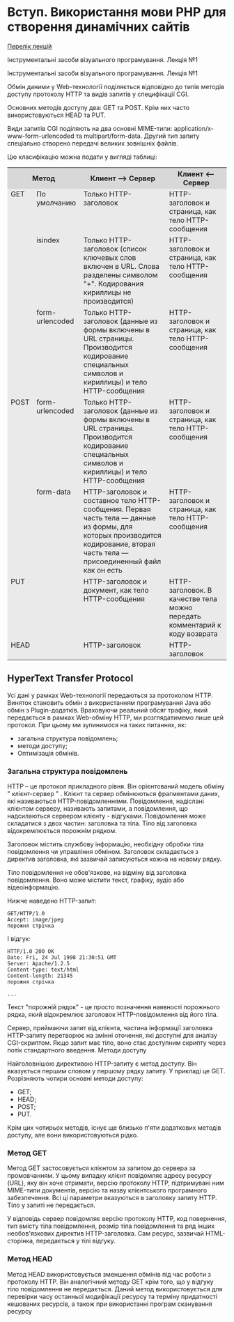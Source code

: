 # Вступ. Використання мови PHP для створення динамічних сайтів

[Перелік лекцій](README.md)

Інструментальні засоби візуального програмування. Лекція №1

Інструментальні засоби візуального програмування. Лекція №1


Обмін даними у Web-технології поділяється відповідно до типів методів доступу протоколу HTTP та видів запитів у специфікації CGI.

Основних методів доступу два: GET та POST. Крім них часто використовуються HEAD та PUT.

Види запитів CGI поділяють на два основні MIME-типи: application/x-www-form-urlencoded та multipart/form-data. Другий тип запиту спеціально створено передачі великих зовнішніх файлів.

Цю класифікацію можна подати у вигляді таблиці:

<table border="0" class="xml_table" cellpadding="2" cellspacing="1">

<tbody>

<tr>

<th colspan="2" bgcolor="#d8d8d8">Метод</th>

<th bgcolor="#d8d8d8">Клиент --> Сервер</th>

<th bgcolor="#d8d8d8">Клиент <-- Сервер</th>

</tr>

<tr>

<td rowspan="3" bgcolor="#eaeaea" valign="top">GET</td>

<td bgcolor="#eaeaea" valign="top">По умолчанию</td>

<td bgcolor="#eaeaea" valign="top">Только HTTP-заголовок</td>

<td bgcolor="#eaeaea" valign="top">HTTP-заголовок и страница, как тело HTTP-сообщения</td>

</tr>

<tr>

<td bgcolor="#eaeaea" valign="top">isindex</td>

<td bgcolor="#eaeaea" valign="top">Только HTTP-заголовок (список ключевых слов включен в URL. Слова разделены символом "+". Кодирования кириллицы не производится)</td>

<td bgcolor="#eaeaea" valign="top">HTTP-заголовок и страница, как тело HTTP-сообщения</td>

</tr>

<tr>

<td bgcolor="#eaeaea" valign="top">form-urlencoded</td>

<td bgcolor="#eaeaea" valign="top">Только HTTP-заголовок (данные из формы включены в URL страницы. Производится кодирование специальных символов и кириллицы) и тело HTTP-сообщения</td>

<td bgcolor="#eaeaea" valign="top">HTTP-заголовок и страница, как тело HTTP-сообщения</td>

</tr>

<tr>

<td rowspan="2" bgcolor="#eaeaea" valign="top">POST</td>

<td bgcolor="#eaeaea" valign="top">form-urlencoded</td>

<td bgcolor="#eaeaea" valign="top">Только HTTP-заголовок (данные из формы включены в URL страницы. Производится кодирование специальных символов и кириллицы) и тело HTTP-сообщения</td>

<td bgcolor="#eaeaea" valign="top">HTTP-заголовок и страница, как тело HTTP-сообщения</td>

</tr>

<tr>

<td bgcolor="#eaeaea" valign="top">form-data</td>

<td bgcolor="#eaeaea" valign="top">HTTP-заголовок и составное тело HTTP-сообщения. Первая часть тела — данные из формы, для которых производится кодирование, вторая часть тела — присоединенный файл как он есть</td>

<td bgcolor="#eaeaea" valign="top">HTTP-заголовок и страница, как тело HTTP-сообщения</td>

</tr>

<tr>

<td colspan="2" bgcolor="#eaeaea" valign="top">PUT</td>

<td bgcolor="#eaeaea" valign="top">HTTP-заголовок и документ, как тело HTTP-сообщения</td>

<td bgcolor="#eaeaea" valign="top">HTTP-заголовок. В качестве тела можно передать комментарий к коду возврата</td>

</tr>

<tr>

<td colspan="2" bgcolor="#eaeaea" valign="top">HEAD</td>

<td bgcolor="#eaeaea" valign="top">HTTP-заголовок</td>

<td bgcolor="#eaeaea" valign="top">HTTP-заголовок</td>

</tr>

</tbody>

</table>

## HyperText Transfer Protocol

Усі дані у рамках Web-технології передаються за протоколом HTTР. Виняток становить обмін з використанням програмування Java або обмін з Plugin-додатків. Враховуючи реальний обсяг трафіку, який передається в рамках Web-обміну HTTP, ми розглядатимемо лише цей протокол. При цьому ми зупинимося на таких питаннях, як:

* загальна структура повідомлень;
* методи доступу;
* Оптимізація обмінів.

### Загальна структура повідомлень

HTTP – це протокол прикладного рівня. Він орієнтований модель обміну " клієнт-сервер " . Клієнт та сервер обмінюються фрагментами даних, які називаються HTTP-повідомленнями. Повідомлення, надіслані клієнтом серверу, називають запитами, а повідомлення, що надсилаються сервером клієнту - відгуками. Повідомлення може складатися з двох частин: заголовка та тіла. Тіло від заголовка відокремлюється порожнім рядком.

Заголовок містить службову інформацію, необхідну обробки тіла повідомлення чи управління обміном. Заголовок складається з директив заголовка, які зазвичай записуються кожна на новому рядку.

Тіло повідомлення не обов'язкове, на відміну від заголовка повідомлення. Воно може містити текст, графіку, аудіо або відеоінформацію.

Нижче наведено HTTP-запит:

```
GET/HTTP/1.0
Accept: image/jpeg
порожня стрічка
```

І відгук:

```
HTTP/1.0 200 OK
Date: Fri, 24 Jul 1998 21:30:51 GMT
Server: Apache/1.2.5
Content-type: text/html
Content-length: 21345
порожня стрічка

...
```

Текст "порожній рядок" - це просто позначення наявності порожнього рядка, який відокремлює заголовок HTTP-повідомлення від його тіла.

Сервер, приймаючи запит від клієнта, частина інформації заголовка HTTP-запиту перетворює на змінні оточення, які доступні для аналізу CGI-скриптом. Якщо запит має тіло, воно стає доступним скрипту через потік стандартного введення. Методи доступу

Найголовнішою директивою HTTP-запиту є метод доступу. Він вказується першим словом у першому рядку запиту. У прикладі це GET. Розрізняють чотири основні методи доступу:

* GET;
* HEAD;
* POST;
* PUT.

Крім цих чотирьох методів, існує ще близько п'яти додаткових методів доступу, але вони використовуються рідко.

### Метод GET

Метод GET застосовується клієнтом за запитом до сервера за промовчанням. У цьому випадку клієнт повідомляє адресу ресурсу (URL), яку він хоче отримати, версію протоколу HTTP, підтримувані ним MIME-типи документів, версію та назву клієнтського програмного забезпечення. Всі ці параметри вказуються в заголовку запиту HTTP. Тіло у запиті не передається.

У відповідь сервер повідомляє версію протоколу HTTP, код повернення, тип вмісту тіла повідомлення, розмір тіла повідомлення та ряд інших необов'язкових директив HTTP-заголовка. Сам ресурс, зазвичай HTML-сторінка, передається у тілі відгуку.

### Метод HEAD

Метод HEAD використовується зменшення обмінів під час роботи з протоколу HTTP. Він аналогічний методу GET крім того, що у відгуку тіло повідомлення не передається. Даний метод використовується для перевірки часу останньої модифікації ресурсу та терміну придатності кешованих ресурсів, а також при використанні програм сканування ресурсу